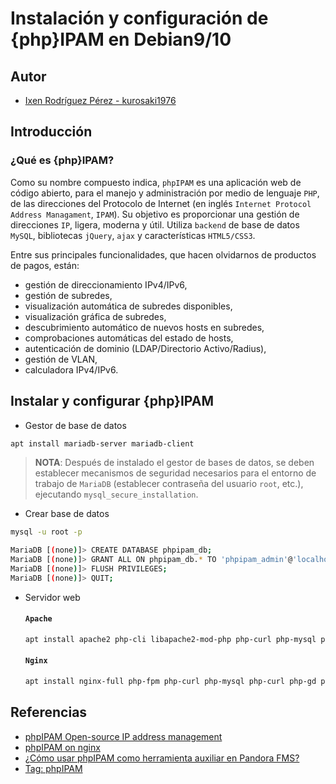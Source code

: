 # Instalación y configuración de {php}IPAM en Debian9/10

## Autor

- [Ixen Rodríguez Pérez - kurosaki1976](ixenrp1976@gmail.com)

## Introducción

### ¿Qué es {php}IPAM?

Como su nombre compuesto indica, `phpIPAM` es una aplicación web de código abierto, para el manejo y administración por medio de lenguaje `PHP`, de las direcciones del Protocolo de Internet (en inglés `Internet Protocol Address Managament`, `IPAM`). Su objetivo es proporcionar una gestión de direcciones `IP`, ligera, moderna y útil. Utiliza `backend` de base de datos `MySQL`, bibliotecas `jQuery`, `ajax` y características `HTML5/CSS3`.

Entre sus principales funcionalidades, que hacen olvidarnos de productos de pagos, están:

- gestión de direccionamiento IPv4/IPv6,
- gestión de subredes,
- visualización automática de subredes disponibles,
- visualización gráfica de subredes,
- descubrimiento automático de nuevos hosts en subredes,
- comprobaciones automáticas del estado de hosts,
- autenticación de dominio (LDAP/Directorio Activo/Radius),
- gestión de VLAN,
- calculadora IPv4/IPv6.

## Instalar y configurar {php}IPAM

- Gestor de base de datos

```bash
apt install mariadb-server mariadb-client
```

> **NOTA**: Después de instalado el gestor de bases de datos, se deben establecer mecanismos de seguridad necesarios para el entorno de trabajo de `MariaDB` (establecer contraseña del usuario `root`, etc.), ejecutando `mysql_secure_installation`.

- Crear base de datos

```bash
mysql -u root -p

MariaDB [(none)]> CREATE DATABASE phpipam_db;
MariaDB [(none)]> GRANT ALL ON phpipam_db.* TO 'phpipam_admin'@'localhost' IDENTIFIED BY 'My4ecre3tP@s$w0rd.';
MariaDB [(none)]> FLUSH PRIVILEGES;
MariaDB [(none)]> QUIT;
```

- Servidor web

    #### `Apache`

    ```bash
    apt install apache2 php-cli libapache2-mod-php php-curl php-mysql php-curl php-gd php-intl php-pear php-imap php-memcache php-pspell php-recode php-tidy php-xmlrpc php-mbstring php-gettext php-gmp php-json php-xml php-ldap php-mcrypt
    ```

    #### `Nginx`

    ```bash
    apt install nginx-full php-fpm php-curl php-mysql php-curl php-gd php-intl php-pear php-imap php-memcache php-pspell php-recode php-tidy php-xmlrpc php-mbstring php-gettext php-gmp php-json php-xml php-ldap php-mcrypt
    ```

## Referencias

* [phpIPAM Open-source IP address management](https://phpipam.net/)
* [phpIPAM on nginx](https://phpipam.net/news/phpipam-on-nginx/)
* [¿Cómo usar phpIPAM como herramienta auxiliar en Pandora FMS?](https://pandorafms.com/blog/es/phpipam/)
* [Tag: phpIPAM](https://www.jorgedelacruz.es/tag/phpipam/)
